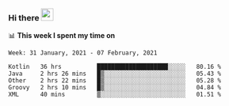 ### Hi there <a href="https://www.gautamkrishnar.com/"><img src="https://media.giphy.com/media/hvRJCLFzcasrR4ia7z/giphy.gif" width="25px"></a>

📊 **This week I spent my time on**

<!--START_SECTION:waka-->
```text
Week: 31 January, 2021 - 07 February, 2021

Kotlin   36 hrs          ████████████████████░░░░░   80.16 % 
Java     2 hrs 26 mins   █▒░░░░░░░░░░░░░░░░░░░░░░░   05.43 % 
Other    2 hrs 22 mins   █▒░░░░░░░░░░░░░░░░░░░░░░░   05.28 % 
Groovy   2 hrs 10 mins   █▒░░░░░░░░░░░░░░░░░░░░░░░   04.84 % 
XML      40 mins         ▒░░░░░░░░░░░░░░░░░░░░░░░░   01.51 % 
```
<!--END_SECTION:waka-->
